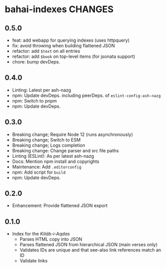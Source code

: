 # bahai-indexes CHANGES

## 0.5.0

- feat: add webapp for querying indexes (uses httpquery)
- fix: avoid throwing when building flattened JSON
- refactor: add `$text` on all entries
- refactor: add `$book` on top-level items (for jsonata support)
- chore: bump devDeps.

## 0.4.0

- Linting: Latest per ash-nazg
- npm: Update devDeps. including peerDeps. of `eslint-config-ash-nazg`
- npm: Switch to pnpm
- npm: Update devDeps.

## 0.3.0

- Breaking change; Require Node 12 (runs asynchronously)
- Breaking change; Switch to ESM
- Breaking change; Logs completion
- Breaking change: Change parser and src file paths
- Linting (ESLint): As per latest ash-nazg
- Docs: Mention npm install and copyrights
- Maintenance: Add `.editorconfig`
- npm: Add script for `build`
- npm: Update devDeps.

## 0.2.0

- Enhancement: Provide flattened JSON export

## 0.1.0

- Index for the *Kitáb-i-Aqdas*
  - Parses HTML copy into JSON
  - Parses flattened JSON from hierarchical JSON (main verses only)
  - Validates IDs are unique and that see-also link references match an ID
  - Validate links
